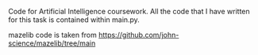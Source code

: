 Code for Artificial Intelligence coursework. All the code that I have written for this task is contained within main.py.


mazelib code is taken from https://github.com/john-science/mazelib/tree/main

